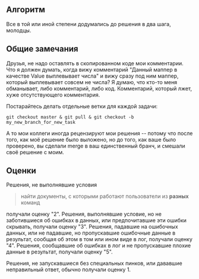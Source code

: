 ## Алгоритм

Все в той или иной степени додумались до решения в два шага, молодцы.

## Общие замечания

Друзья, не надо оставлять в скопированном коде мои комментарии. Что я должен думать,
когда вижу комментарий "Данный маппер в качестве Value выплевывает числа" и вижу
сразу под ним маппер, который выплевывает совсем не числа? Я думаю, что кто-то меня
обманывает, либо комментарий, либо код. Комментарий, который лжет, хуже отсутствующего комментария.

Постарайтесь делать отдельные ветки для каждой задачи:

```
git checkout master & git pull & git checkout -b my_new_branch_for_new_task
```

А то мои коллеги иногда рецензируют мои решения -- потому что после того, как моё решение было выложено, но до того, как ваше было проверено, вы сделали merge в ваш единственный бранч, и смешали своё решение с моим.

## Оценки

Решения, не выполнявшие условия

> найти документы, с которыми работают пользователи из **разных** команд

получали оценку "2". Решения, выполнявшие условие, но не заботившиеся об ошибках в данных,
или предпочитавшие эти ошибки скрывать, получали оценку "3". Решения, падавшие на ошибочных
данных, или не падавшие, но пропускавшие ошибочные данные в результат, сообщая об этом в том
или ином виде в лог, получали оценку "4". Решения, сообщавшие об ошибках в лог и не пропускавшие
плохие данные в результат, получали оценку "5".

Решения, не запускавшиеся без специальных пинков, или дававшие неправильный ответ, обычно получали оценку 1.
